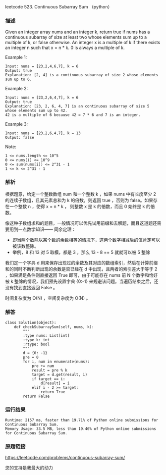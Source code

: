 leetcode 523. Continuous Subarray Sum （python）




### 描述

Given an integer array nums and an integer k, return true if nums has a continuous subarray of size at least two whose elements sum up to a multiple of k, or false otherwise. An integer x is a multiple of k if there exists an integer n such that x = n * k. 0 is always a multiple of k.





Example 1:

	Input: nums = [23,2,4,6,7], k = 6
	Output: true
	Explanation: [2, 4] is a continuous subarray of size 2 whose elements sum up to 6.

	
Example 2:

	Input: nums = [23,2,6,4,7], k = 6
	Output: true
	Explanation: [23, 2, 6, 4, 7] is an continuous subarray of size 5 whose elements sum up to 42.
	42 is a multiple of 6 because 42 = 7 * 6 and 7 is an integer.


Example 3:

	Input: nums = [23,2,6,4,7], k = 13
	Output: false



Note:

	1 <= nums.length <= 10^5
	0 <= nums[i] <= 10^9
	0 <= sum(nums[i]) <= 2^31 - 1
	1 <= k <= 2^31 - 1


### 解析

根据题意，给定一个整数数组 num 和一个整数 k ，如果 nums 中有长度至少 2 的连续子数组，且其元素总和为 k 的倍数，则返回 true ，否则为 false。如果存在一个整数 n ，使得 x = n * k ， 则整数 x 是 k 的倍数，而且 0 始终是 k 的倍数。

像这种子数组求和的题目，一般情况可以优先试用前缀和去解题，而且这道题还需要用到一点数学知识—— 同余定理：

* 即当两个数除以某个数的余数相等的情况下，这两个数字相减后的值肯定可以被该数整除。
* 举例，8 和 13 对 5 取模，都是 3 ，那么 13 - 8 == 5 就就可以被 5 整除

我们定一个字典 d 用来保存出现过的余数及其对应的数组索引，然后在计算前缀和的同时不断判断出现的余数是否已经在 d 中出现，且两者的索引差大于等于 2 ，如果满足条件则直接返回 True 即可，由于可能存在 nums 前 N 个数字和恰好被 k 整除的情况，我们预先设置字典 {0:-1} 来规避该问题。当遍历结束之后，还没有找到直接返回 False 。

时间复杂度为 O(N) ，空间复杂度为 O(N) 。




### 解答

	class Solution(object):
	    def checkSubarraySum(self, nums, k):
	        """
	        :type nums: List[int]
	        :type k: int
	        :rtype: bool
	        """
	        d = {0: -1}
	        pre = 0
	        for i, num in enumerate(nums):
	            pre += num
	            result = pre % k
	            target = d.get(result, i)
	            if target == i:
	                d[result] = i
	            elif i - 2 >= target:
	                return True
	        return False

### 运行结果

	Runtime: 2157 ms, faster than 19.71% of Python online submissions for Continuous Subarray Sum.
	Memory Usage: 33.5 MB, less than 19.46% of Python online submissions for Continuous Subarray Sum.


### 原题链接
https://leetcode.com/problems/continuous-subarray-sum/



您的支持是我最大的动力
